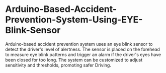 # Arduino-Based-Accident-Prevention-System-Using-EYE-Blink-Sensor
Arduino-based accident prevention system uses an eye blink sensor to detect the driver's level of alertness. The sensor is placed on the forehead to measure eye blink patterns and trigger an alarm if the driver's eyes have been closed for too long. The system can be customized to adjust sensitivity and thresholds, promoting safer Driving.
